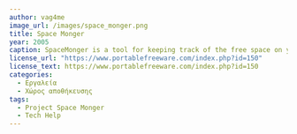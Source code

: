 ```yaml
---
author: vag4me
image_url: /images/space_monger.png
title: Space Monger
year: 2005
caption: SpaceMonger is a tool for keeping track of the free space on your computer. Each file or folder on a given drive is displayed in a box in the main window whose size is a relative comparison to all the other files in your system.
license_url: "https://www.portablefreeware.com/index.php?id=150" 
license_text: https://www.portablefreeware.com/index.php?id=150
categories:
  - Εργαλεία
  - Χώρος αποθήκευσης
tags:
  - Project Space Monger
  - Tech Help
---
```

